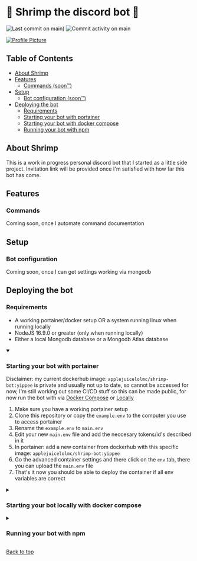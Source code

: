 # 🦐 Shrimp the discord bot 🦐

![Last commit on main)](https://img.shields.io/github/last-commit/Applejuicelolmc/shrimp-bot/main) ![Commit activity on main](https://img.shields.io/github/commit-activity/m/Applejuicelolmc/shrimp-bot/main)

[![Profile Picture](https://cdn.discordapp.com/avatars/483636847906521091/6fc100c817629fc08ca7bccf2d7134e7.webp?size=256)](https://letmegooglethat.com/?q=shrimp+emoji)

## Table of Contents

- [About Shrimp](#about-shrimp)
- [Features](#features)
  - [Commands (soon™)](#commands)
- [Setup](#setup)
  - [Bot configuration (soon™)](#bot-configuration)
- [Deploying the bot](#deploying-the-bot)
  - [Requirements](#requirements)
  - [Starting your bot with portainer](#starting-your-bot-with-portainer)
  - [Starting your bot with docker compose](#starting-your-bot-locally-with-docker-compose)
  - [Running your bot with npm](#running-your-bot-with-npm)

## About Shrimp

This is a work in progress personal discord bot that I started as a little side project. Invitation link will be provided once I'm satisfied with how far this bot has come.

## Features

### Commands

Coming soon, once I automate command documentation

## Setup

### Bot configuration

Coming soon, once I can get settings working via mongodb

## Deploying the bot

### Requirements

- A working portainer/docker setup OR a system running linux when running locally
- NodeJS 16.9.0 or greater (only when running locally)
- Either a local Mongodb database or a Mongodb Atlas database

<details open>

<summary>

### Starting your bot with portainer

</summary>

Disclaimer: my current dockerhub image: `applejuicelolmc/shrimp-bot:yippee` is private and usually not up to date, so cannot be accessed for now, I'm still working out some CI/CD stuff so this can be made public, for now run the bot with via [Docker Compose](Starting-your-bot-locally-with-docker-compose) or [Locally](Running-your-bot-with-npm)

1. Make sure you have a working portainer setup
2. Clone this repository or copy the `example.env` to the computer you use to access portainer
3. Rename the `example.env` to `main.env`
4. Edit your new `main.env` file and add the neccesary tokens/id's described in it
5. In portainer: add a new container from dockerhub with this specific image: `applejuicelolmc/shrimp-bot:yippee`
6. Go the advanced container settings and there click on the `env` tab, there you can upload the `main.env` file
7. That's it now you should be able to deploy the container if all env variables are correct

</details>

<details>

<summary>

### Starting your bot locally with docker compose

</summary>

1. Make sure the latest version of docker is installed
2. Clone this repository to your computer/server
3. rename the `example.env` file you can find in the root of this project to `main.env`
4. Edit your new `main.env` file and add the neccesary tokens/id's described in it
5. Start the bot by running `sudo docker compose up -d`

</details>

<details>

<summary>

### Running your bot with npm

</summary>

1. Clone this repository to your computer/server
2. In your terminal, navigate to the folder where you stored this repository and run `npm install`
3. rename the `example.env` file you can find in the root of this project to `main.env`
4. Edit your new `main.env` file and add the neccesary tokens/id's described in it
5. Start your bot by running `npm start`
6. Removed some existing commands? Run `npm run reset` to reset the existing commands on all servers before adding the new commands (Gonna automate this sometime)

</details>

[Back to top](#-shrimp-the-discord-bot-)
